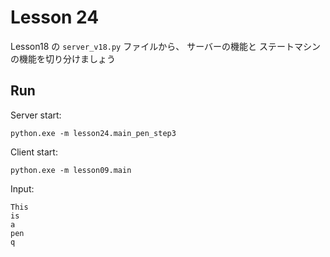# Lesson 24

Lesson18 の `server_v18.py` ファイルから、 サーバーの機能と ステートマシンの機能を切り分けましょう  

## Run

Server start:  

```shell
python.exe -m lesson24.main_pen_step3
```

Client start:  

```shell
python.exe -m lesson09.main
```

Input:  

```shell
This
is
a
pen
q
```
